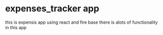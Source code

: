 # expenses_tracker app 
this is expensis app using react and fire base there is alots of functionality in this app 
